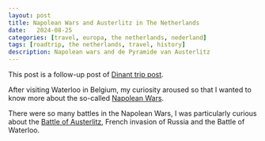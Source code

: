 ```yaml
---
layout: post
title: Napolean Wars and Austerlitz in The Netherlands
date:   2024-08-25
categories: [travel, europa, the netherlands, nederland]
tags: [roadtrip, the netherlands, travel, history]
description: Napolean wars and de Pyramide van Austerlitz
---
```


This post is a follow-up post of [Dinant trip post](/posts/dinant-waterloo-trip).

After visiting Waterloo in Belgium, my curiosity aroused so that I wanted to know more about
the so-called [Napolean Wars][napolean-wars].

There were so many battles in the Napolean Wars, I was particularly curious about the [Battle of Austerlitz][austerlitz],
French invasion of Russia and the Battle of Waterloo.

[napolean-wars]: https://en.wikipedia.org/wiki/Napoleonic_Wars
[austerlitz]: https://en.wikipedia.org/wiki/Battle_of_Austerlitz
